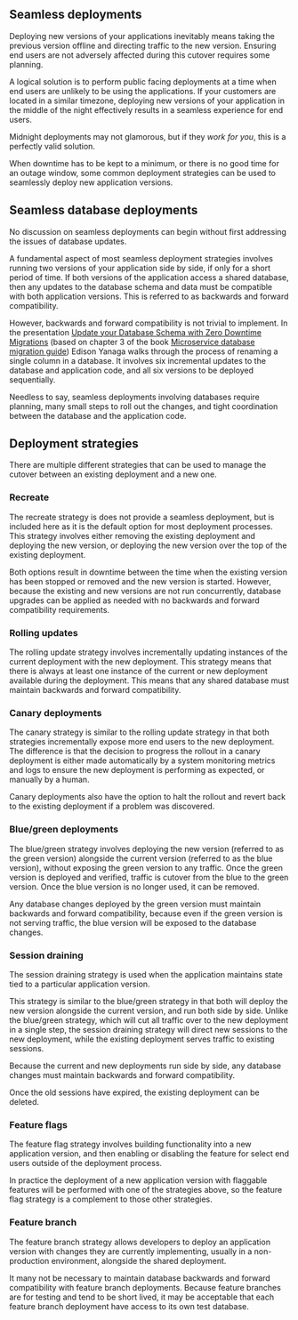 ## Seamless deployments

Deploying new versions of your applications inevitably means taking the previous version offline and directing traffic to the new version. Ensuring end users are not adversely affected during this cutover requires some planning.

A logical solution is to perform public facing deployments at a time when end users are unlikely to be using the applications. If your customers are located in a similar timezone, deploying new versions of your application in the middle of the night effectively results in a seamless experience for end users.

Midnight deployments may not glamorous, but if they *work for you*, this is a perfectly valid solution.

When downtime has to be kept to a minimum, or there is no good time for an outage window, some common deployment strategies can be used to seamlessly deploy new application versions.

## Seamless database deployments

No discussion on seamless deployments can begin without first addressing the issues of database updates.

A fundamental aspect of most seamless deployment strategies involves running two versions of your application side by side, if only for a short period of time. If both versions of the application access a shared database, then any updates to the database schema and data must be compatible with both application versions. This is referred to as backwards and forward compatibility.

However, backwards and forward compatibility is not trivial to implement. In the presentation [Update your Database Schema with Zero Downtime Migrations](https://www.youtube.com/watch?v=3mj6Ni7sRN4) (based on chapter 3 of the book [Microservice database migration guide](https://developers.redhat.com/books/migrating-microservice-databases-relational-monolith-distributed-data)) Edison Yanaga walks through the process of renaming a single column in a database. It involves six incremental updates to the database and application code, and all six versions to be deployed sequentially.

Needless to say, seamless deployments involving databases require planning, many small steps to roll out the changes, and tight coordination between the database and the application code.

## Deployment strategies

There are multiple different strategies that can be used to manage the cutover between an existing deployment and a new one.

### Recreate

The recreate strategy is does not provide a seamless deployment, but is included here as it is the default option for most deployment processes. This strategy involves either removing the existing deployment and deploying the new version, or deploying the new version over the top of the existing deployment.

Both options result in downtime between the time when the existing version has been stopped or removed and the new version is started. However, because the existing and new versions are not run concurrently, database upgrades can be applied as needed with no backwards and forward compatibility requirements.

### Rolling updates

The rolling update strategy involves incrementally updating instances of the current deployment with the new deployment. This strategy means that there is always at least one instance of the current or new deployment available during the deployment. This means that any shared database must maintain backwards and forward compatibility.

### Canary deployments

The canary strategy is similar to the rolling update strategy in that both strategies incrementally expose more end users to the new deployment. The difference is that the decision to progress the rollout in a canary deployment is either made automatically by a system monitoring metrics and logs to ensure the new deployment is performing as expected, or manually by a human.

Canary deployments also have the option to halt the rollout and revert back to the existing deployment if a problem was discovered.

### Blue/green deployments

The blue/green strategy involves deploying the new version (referred to as the green version) alongside the current version (referred to as the blue version), without exposing the green version to any traffic. Once the green version is deployed and verified, traffic is cutover from the blue to the green version. Once the blue version is no longer used, it can be removed.

Any database changes deployed by the green version must maintain backwards and forward compatibility, because even if the green version is not serving traffic, the blue version will be exposed to the database changes.

### Session draining

The session draining strategy is used when the application maintains state tied to a particular application version.

This strategy is similar to the blue/green strategy in that both will deploy the new version alongside the current version, and run both side by side. Unlike the blue/green strategy, which will cut all traffic over to the new deployment in a single step, the session draining strategy will direct new sessions to the new deployment, while the existing deployment serves traffic to existing sessions.

Because the current and new deployments run side by side, any database changes must maintain backwards and forward compatibility.

Once the old sessions have expired, the existing deployment can be deleted.

### Feature flags

The feature flag strategy involves building functionality into a new application version, and then enabling or disabling the feature for select end users outside of the deployment process.

In practice the deployment of a new application version with flaggable features will be performed with one of the strategies above, so the feature flag strategy is a complement to those other strategies.

### Feature branch

The feature branch strategy allows developers to deploy an application version with changes they are currently implementing, usually in a non-production environment, alongside the shared deployment.

It many not be necessary to maintain database backwards and forward compatibility with feature branch deployments. Because feature branches are for testing and tend to be short lived, it may be acceptable that each feature branch deployment have access to its own test database.